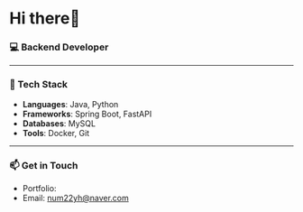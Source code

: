 # Hi there👋 

### 💻 Backend Developer 

---

### 🔧 Tech Stack

- **Languages**: Java, Python
- **Frameworks**: Spring Boot, FastAPI
- **Databases**: MySQL
- **Tools**: Docker, Git

---
### 📫 Get in Touch
- Portfolio: 
- Email: [num22yh@naver.com](mailto:num22yh@naver.com)
